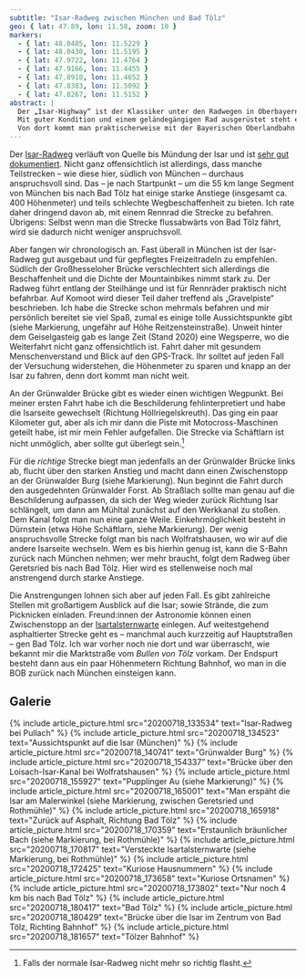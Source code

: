 ```yaml
---
subtitle: "Isar-Radweg zwischen München und Bad Tölz"
geo: { lat: 47.89, lon: 11.58, zoom: 10 }
markers:
  - { lat: 48.0485, lon: 11.5229 }
  - { lat: 48.0430, lon: 11.5195 }
  - { lat: 47.9722, lon: 11.4764 }
  - { lat: 47.9166, lon: 11.4455 }
  - { lat: 47.8910, lon: 11.4652 }
  - { lat: 47.8383, lon: 11.5092 }
  - { lat: 47.8267, lon: 11.5152 }
abstract: |
  Der „Isar-Highway“ ist der Klassiker unter den Radwegen in Oberbayern.
  Mit guter Kondition und einem geländegängigen Rad ausgerüstet steht einer Tour nach Bad Tölz nichts im Wege.
  Von dort kommt man praktischerweise mit der Bayerischen Oberlandbahn zurück in die Hauptstadt.
---
```


Der [Isar-Radweg](https://www.openstreetmap.org/relation/2119154) verläuft von Quelle bis Mündung der Isar und ist [sehr gut dokumentiert](https://www.isarradweg.de/).
Nicht ganz offensichtlich ist allerdings, dass manche Teilstrecken – wie diese hier, südlich von München – durchaus anspruchsvoll sind.
Das – je nach Startpunkt – um die 55 km lange Segment von München bis nach Bad Tölz hat einige starke Anstiege (insgesamt ca. 400 Höhenmeter) und teils schlechte Wegbeschaffenheit zu bieten.
Ich rate daher dringend davon ab, mit einem Rennrad die Strecke zu befahren.
Übrigens: Selbst wenn man die Strecke flussabwärts von Bad Tölz fährt, wird sie dadurch nicht weniger anspruchsvoll.

Aber fangen wir chronologisch an.
Fast überall in München ist der Isar-Radweg gut ausgebaut und für gepflegtes Freizeitradeln zu empfehlen.
Südlich der Großhesseloher Brücke verschlechtert sich allerdings die Beschaffenheit und die Dichte der Mountainbikes nimmt stark zu.
Der Radweg führt entlang der Steilhänge und ist für Rennräder praktisch nicht befahrbar.
Auf Komoot wird dieser Teil daher treffend als „Gravelpiste“ beschrieben.
Ich habe die Strecke schon mehrmals befahren und mir persönlich bereitet sie viel Spaß, zumal es einige tolle Aussichtspunkte gibt (siehe Markierung, ungefähr auf Höhe Reitzensteinstraße).
Unweit hinter dem Geiselgasteig gab es lange Zeit (Stand 2020) eine Wegsperre, wo die Weiterfahrt nicht ganz offensichtlich ist.
Fahrt daher mit gesundem Menschenverstand und Blick auf den GPS-Track.
Ihr solltet auf jeden Fall der Versuchung widerstehen, die Höhenmeter zu sparen und knapp an der Isar zu fahren, denn dort kommt man nicht weit.

An der Grünwalder Brücke gibt es wieder einen wichtigen Wegpunkt.
Bei meiner ersten Fahrt habe ich die Beschilderung fehlinterpretiert und habe die Isarseite gewechselt (Richtung Höllriegelskreuth).
Das ging ein paar Kilometer gut, aber als ich mir dann die Piste mit Motocross-Maschinen geteilt habe, ist mir mein Fehler aufgefallen.
Die Strecke via Schäftlarn ist nicht unmöglich, aber sollte gut überlegt sein.[^flashen]

Für die _richtige_ Strecke biegt man jedenfalls an der Grünwalder Brücke links ab, flucht über den starken Anstieg und macht dann einen Zwischenstopp an der Grünwalder Burg (siehe Markierung).
Nun beginnt die Fahrt durch den ausgedehnten Grünwalder Forst.
Ab Straßlach sollte man genau auf die Beschilderung aufpassen, da sich der Weg wieder zurück Richtung Isar schlängelt, um dann am Mühltal zunächst auf den Werkkanal zu stoßen.
Dem Kanal folgt man nun eine ganze Weile.
Einkehrmöglichkeit besteht in Dürnstein (etwa Höhe Schäftlarn, siehe Markierung).
Der wenig anspruchsvolle Strecke folgt man bis nach Wolfratshausen, wo wir auf die andere Isarseite wechseln.
Wem es bis hierhin genug ist, kann die S-Bahn zurück nach München nehmen; wer mehr braucht, folgt dem Radweg über Geretsried bis nach Bad Tölz.
Hier wird es stellenweise noch mal anstrengend durch starke Anstiege.

Die Anstrengungen lohnen sich aber auf jeden Fall.
Es gibt zahlreiche Stellen mit großartigem Ausblick auf die Isar; sowie Strände, die zum Picknicken einladen.
Freund:innen der Astronomie können einen Zwischenstopp an der [Isartalsternwarte](https://www.isartalsternwarte.de/) einlegen.
Auf weitestgehend asphaltierter Strecke geht es – manchmal auch kurzzeitig auf Hauptstraßen – gen Bad Tölz.
Ich war vorher noch nie dort und war überrascht, wie bekannt mir die Marktstraße vom  _Bullen von Tölz_ vorkam.
Der Endspurt besteht dann aus ein paar Höhenmetern Richtung Bahnhof, wo man in die BOB zurück nach München einsteigen kann.

## Galerie

<div class="gallery">
  {% include article_picture.html src="20200718_133534" text="Isar-Radweg bei Pullach" %}
  {% include article_picture.html src="20200718_134523" text="Aussichtspunkt auf die Isar (München)" %}
  {% include article_picture.html src="20200718_140741" text="Grünwalder Burg" %}
  {% include article_picture.html src="20200718_154337" text="Brücke über den Loisach-Isar-Kanal bei Wolfratshausen" %}
  {% include article_picture.html src="20200718_155927" text="Pupplinger Au (siehe Markierung)" %}
  {% include article_picture.html src="20200718_165001" text="Man erspäht die Isar am Malerwinkel (siehe Markierung, zwischen Geretsried und Rothmühle)" %}
  {% include article_picture.html src="20200718_165918" text="Zurück auf Asphalt, Richtung Bad Tölz" %}
  {% include article_picture.html src="20200718_170359" text="Erstaunlich bräunlicher Bach (siehe Markierung, bei Rothmühle)" %}
  {% include article_picture.html src="20200718_170817" text="Versteckte Isartalsternwarte (siehe Markierung, bei Rothmühle)" %}
  {% include article_picture.html src="20200718_172425" text="Kuriose Hausnummern" %}
  {% include article_picture.html src="20200718_173658" text="Kuriose Ortsnamen" %}
  {% include article_picture.html src="20200718_173802" text="Nur noch 4 km bis nach Bad Tölz" %}
  {% include article_picture.html src="20200718_180417" text="Bad Tölz" %}
  {% include article_picture.html src="20200718_180429" text="Brücke über die Isar im Zentrum von Bad Tölz, Richting Bahnhof" %}
  {% include article_picture.html src="20200718_181657" text="Tölzer Bahnhof" %}
</div>

[^flashen]: Falls der normale Isar-Radweg nicht mehr so richtig flasht.
